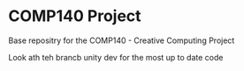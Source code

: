 # COMP140 Project
Base repositry for the COMP140 - Creative Computing Project

Look ath teh brancb unity dev for the most up to date code


